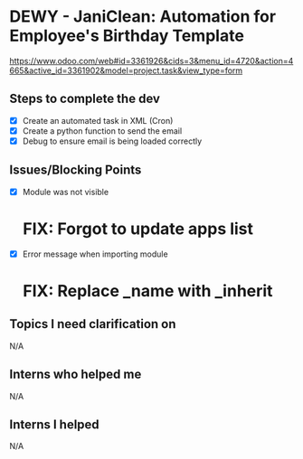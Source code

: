 # DEWY - JaniClean: Automation for Employee's Birthday Template 
https://www.odoo.com/web#id=3361926&cids=3&menu_id=4720&action=4665&active_id=3361902&model=project.task&view_type=form

## Steps to complete the dev
- [X] Create an automated task in XML (Cron)
- [X] Create a python function to send the email
- [X] Debug to ensure email is being loaded correctly

## Issues/Blocking Points
- [X] Module was not visible
	# FIX: Forgot to update apps list
- [X] Error message when importing module 
	# FIX: Replace \_name with \_inherit

## Topics I need clarification on
N/A
      
## Interns who helped me
N/A

## Interns I helped
N/A

